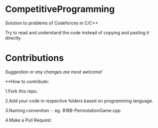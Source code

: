 # CompetitiveProgramming
Solution to problems of Codeforces in C/C++ 

Try to read and understand the code instead of copying and pasting it directly.


# Contributions
*Suggestion or any changes are most welcome!*

**How to contribute:

1.Fork this repo.

2.Add your code in respective folders based on programming language.

3.Naming convention -. eg. 818B-PermutationGame.cpp

4.Make a Pull Request.
